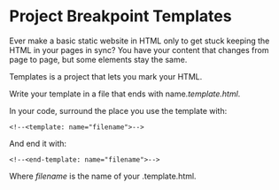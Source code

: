 # Project Breakpoint Templates

Ever make a basic static website in HTML only to get stuck keeping the HTML in your pages in sync?  You have your content that changes from page to page, but some elements stay the same.

Templates is a project that lets you mark your HTML.

Write your template in a file that ends with name._template.html_.

In your code, surround the place you use the template with:

`<!--<template: name="filename">-->`

And end it with:

`<!--<end-template: name="filename">-->`

Where _filename_ is the name of your .template.html.